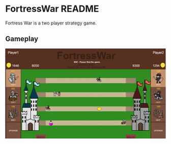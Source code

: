 # FortressWar README

Fortress War is a two player strategy game.

## Gameplay

<img src="Documentation/TheGame.png" width="800">
